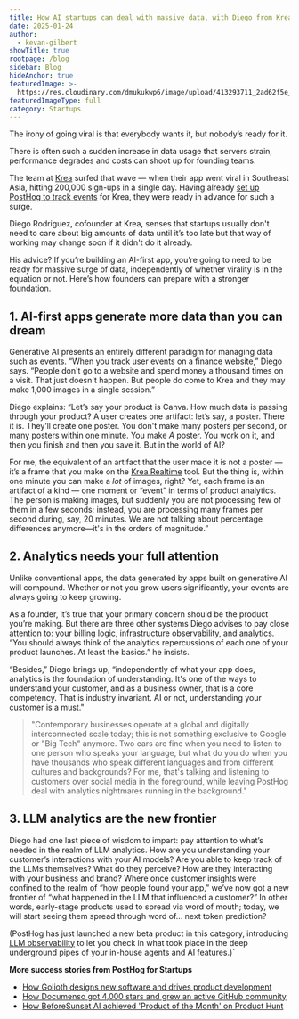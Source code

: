 ```yaml
---
title: How AI startups can deal with massive data, with Diego from Krea.ai
date: 2025-01-24
author:
  - kevan-gilbert
showTitle: true
rootpage: /blog
sidebar: Blog
hideAnchor: true
featuredImage: >-
  https://res.cloudinary.com/dmukukwp6/image/upload/413293711_2ad62f5e_8fca_44cf_b73a_0848f9537a56_3e39fca48c.jpg
featuredImageType: full
category: Startups
---
```

The irony of going viral is that everybody wants it, but nobody’s ready for it. 

There is often such a sudden increase in data usage that servers strain, performance degrades and costs can shoot up for founding teams.

The team at [Krea](https://www.krea.ai/) surfed that wave — when their app went viral in Southeast Asia, hitting 200,000 sign-ups in a single day. Having already [set up PostHog to track events](/product-analytics#installation) for Krea, they were ready in advance for such a surge.

Diego Rodriguez, cofounder at Krea, senses that startups usually don't need to care about big amounts of data until it’s too late but that way of working may change soon if it didn't do it already.

His advice? If you’re building an AI-first app, you’re going to
 need to be ready for massive surge of data, independently of whether virality is in the equation or not. Here’s how founders can prepare with a stronger foundation.

## 1. AI-first apps generate more data than you can dream

Generative AI presents an entirely different paradigm for managing data such as events. “When you track user events on a finance website,” Diego says. “People don't go to a website and spend money a thousand times on a visit. That just doesn't happen. But people do come to Krea and they may make 1,000 images in a single session.”

Diego explains: “Let’s say your product is Canva. How much data is passing through your product? A user creates one artifact: let’s say, a poster. There it is. They’ll create one poster. You don't make many posters per second, or many posters within one minute. You make *A* poster. You work on it, and then you finish and then you save it. But in the world of AI?

For me, the equivalent of an artifact that the user made it is not a poster — it’s a frame that you make on the [Krea Realtime](https://www.krea.ai/apps/image/realtime) tool.  But the thing is, within one minute you can make a _lot_ of images, right? Yet, each frame is an artifact of a kind — one moment or “event” in terms of product analytics. The person is making images, but suddenly you are not processing few of them in a few seconds; instead, you are processing many frames per second during, say, 20 minutes. We are not talking about percentage differences anymore—it's in the orders of magnitude.”

 ## 2. Analytics needs your full attention

Unlike conventional apps, the data generated by apps built on generative AI will compound.  Whether or not you grow users significantly, your events are always going to keep growing.

As a founder, it’s true that your primary concern should be the product you’re making. But there are three other systems Diego advises to pay close attention to: your billing logic, infrastructure observability, and analytics.  “You should always think of the analytics repercussions of each one of your product launches. At least the basics.” he insists.

 “Besides,” Diego brings up, “independently of what your app does, analytics is the foundation of understanding. It's one of the ways to understand your customer, and as a business owner, that is a core competency. That is industry invariant. AI or not, understanding your customer is a must." 

> "Contemporary businesses operate at a global and digitally interconnected scale today; this is not something exclusive to Google or "Big Tech" anymore.  Two ears are fine when you need to listen to one person who speaks your language, but what do you do when you have thousands who speak different languages and from different cultures and backgrounds? For me, that's talking and listening to customers over social media in the foreground, while leaving PostHog deal with analytics nightmares running in the background."

 ## 3. LLM analytics are the new frontier

Diego had one last piece of wisdom to impart: pay attention to what’s needed in the realm of LLM analytics. How are you understanding your customer’s interactions with your AI models? Are you able to keep track of the LLMs themselves? What do they perceive? How are they interacting with your business and brand? Where once customer insights were confined to the realm of “how people found your app,” we’ve now got a new frontier of “what happened in the LLM that influenced a customer?” 
In other words, early-stage products used to spread via word of mouth; today, we will start seeing them spread through word of... next token prediction?

(PostHog has just launched a new beta product in this category, introducing [LLM observability](/docs/ai-engineering/observability) to let you check in what took place in the deep underground pipes of your in-house agents and AI features.)`

**More success stories from PostHog for Startups**
- [How Golioth designs new software and drives product development](/spotlight/startup-golioth)
- [How Documenso got 4,000 stars and grew an active GitHub community](/spotlight/startup-documenso)
- [How BeforeSunset AI achieved 'Product of the Month' on Product Hunt](spotlight/startup-before-sunset-ai)
